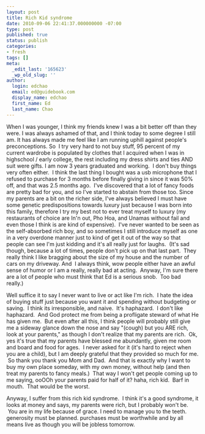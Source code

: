 ```yaml
---
layout: post
title: Rich Kid syndrome
date: 2010-09-06 22:41:37.000000000 -07:00
type: post
published: true
status: publish
categories:
- fresh
tags: []
meta:
  _edit_last: '165623'
  _wp_old_slug: ''
author:
  login: edchao
  email: ed@guidebook.com
  display_name: edchao
  first_name: Ed
  last_name: Chao
---
```

<p>When I was younger, I think my friends knew I was a bit better off than they were. I was always ashamed of that, and I think today to some degree I still am. It has always made me feel like I am running uphill against people's preconceptions. So  I try very hard to not buy stuff, 95 percent of my current wardrobe is populated by clothes that I acquired when I was in highschool / early college, the rest including my dress shirts and ties AND suit were gifts. I am now 3 years graduated and working.  I don't buy things very often either.  I think the last thing I bought was a usb microphone that I refused to purchase for 3 months before finally giving in since it was 50% off, and that was 2.5 months ago.  I've discovered that a lot of fancy foods are pretty bad for you, and so I've started to abstain from those too. Since my parents are a bit on the richer side, I've always believed I must have some genetic predispositions towards luxury just because I was born into this family, therefore I try my best not to ever treat myself to luxury (my restaurants of choice are In'n out, Pho Hoa, and Unamas without fail and even those I think is are kind of expensive).  I've never wanted to be seen as the self-absorbed rich boy, and so sometimes I still introduce myself as one in a very overdone manner just to kind of get it out of the way so that people can see I'm just kidding and it's all really just for laughs.  (It's sad though, because a lot of times, people don't pick up on that last part.  They really think I like bragging about the size of my house and the number of cars on my driveway. And  I always think, wow people either have an awful sense of humor or I am a really, really bad at acting.  Anyway, I'm sure there are a lot of people who must think that Ed is a serious snob.  Too bad really.)</p>
<p>Well suffice it to say I never want to live or act like I'm rich.  I hate the idea of buying stuff just because you want it and spending without budgeting or saving.  I think its irresponsible, and naive.  It's haphazard.  I don't like haphazard.  And God protect me from being a profligate steward of what He has given me.  But even after all this, I think people will probably still give me a sideway glance down the nose and say "(cough) but you ARE rich, look at your parents," as though I don't realize that my parents are rich.  Ok, yes it's true that my parents have blessed me abundantly, given me room and board and food for ages.  I never asked for it (it's hard to reject when you are a child), but I am deeply grateful that they provided so much for me.  So thank you thank you Mom and Dad.  And that is exactly why I want to buy my own place someday, with my own money, without help (and then treat my parents to fancy meals.)  That way I won't get people coming up to me saying, ooOOh your parents paid for half of it? haha, rich kid.  Barf in mouth.  That would be the worst.</p>
<p>Anyway, I suffer from this rich kid syndrome.  I think it's a good syndrome, it looks at money and says, my parents were rich, but I probably won't be.  You are in my life because of grace. I need to manage you to the teeth. generosity must be planned. purchases must be worthwhile and by all means live as though you will be jobless tomorrow.</p>
